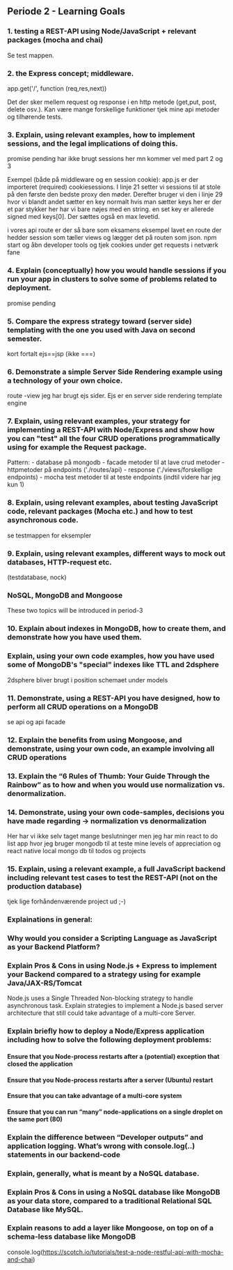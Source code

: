 ## Periode 2 - Learning Goals
### 1. testing a REST-API using Node/JavaScript + relevant packages (mocha and chai) 
Se test mappen. 

### 2. the Express concept; middleware. 
app.get('/', function (req,res,next)) 

Det der sker mellem request og response i en http metode (get,put, post, delete osv.). 
Kan være mange forskellige funktioner tjek mine api metoder og tilhørende tests. 

### 3. Explain, using relevant examples, how to implement sessions, and the legal implications of doing this.
promise pending har ikke brugt sessions her mn kommer vel med part 2 og 3

Exempel (både på middleware og en session cookie): app.js er der importeret (required) cookiesessions. I linje 21 setter vi sessions til at stole på den første den bedste proxy den møder. 
Derefter bruger vi den i linje 29 hvor vi blandt andet sætter en key normalt hvis man sætter keys her er der et par stykker her har vi bare nøjes med en string. en set key er allerede signed med keys[0]. Der sættes også en max levetid. 

i vores api route er der så bare som eksamens eksempel lavet en route der hedder session som tæller views og lægger det på routen som json. 
 npm start og åbn developer tools og tjek cookies under get requests i netværk fane

### 4. Explain (conceptually) how you would handle sessions if you run your app in clusters to solve some of problems related to deployment.
promise pending

### 5. Compare the express strategy toward (server side) templating with the one you used with Java on second semester. 
kort fortalt ejs==jsp (ikke ===)

### 6. Demonstrate a simple Server Side Rendering example using a technology of your own choice. 
route -view
jeg har brugt ejs sider. Ejs er en server side rendering template engine

### 7. Explain, using relevant examples, your strategy for implementing a REST-API with Node/Express and show how you can "test" all the four CRUD operations programmatically using for example the Request package. 
Pattern: - database på mongodb - 
facade metoder til at lave crud metoder - httpmetoder på endpoints ('./routes/api) - response ('./views/forskellige endpoints) - mocha test metoder til at teste endpoints (indtil videre har jeg kun 1)

### 8. Explain, using relevant examples, about testing JavaScript code, relevant packages (Mocha etc.) and how to test asynchronous code.
se testmappen for eksempler

### 9. Explain, using relevant examples, different ways to mock out databases, HTTP-request etc. 
(testdatabase, nock)

### NoSQL, MongoDB and Mongoose 
These two topics will be introduced in period-3

### 10. Explain about indexes in MongoDB, how to create them, and demonstrate how you have used them.

### Explain, using your own code examples, how you have used some of MongoDB's "special" indexes like TTL and 2dsphere 
2dsphere bliver brugt i position schemaet under models 

### 11. Demonstrate, using a REST-API you have designed, how to perform all CRUD operations on a MongoDB 
se api og api facade

### 12. Explain the benefits from using Mongoose, and demonstrate, using your own code, an example involving all CRUD operations

### 13. Explain the “6 Rules of Thumb: Your Guide Through the Rainbow” as to how and when you would use normalization vs. denormalization.

### 14. Demonstrate, using your own code-samples, decisions you have made regarding → normalization vs denormalization 
Her har vi ikke selv taget mange beslutninger men jeg har min react to do list app hvor jeg bruger mongodb til at teste mine levels of appreciation og react native local mongo db til todos og projects

### 15. Explain, using a relevant example, a full JavaScript backend including relevant test cases to test the REST-API (not on the production database)
tjek lige forhåndenværende project ud ;-)

### Explainations in general:
### Why would you consider a Scripting Language as JavaScript as your Backend Platform?

### Explain Pros & Cons in using Node.js + Express to implement your Backend compared to a strategy using for example Java/JAX-RS/Tomcat
Node.js uses a Single Threaded Non-blocking strategy to handle asynchronous task. Explain strategies to implement a Node.js based server architecture that still could take advantage of a multi-core Server.

### Explain briefly how to deploy a Node/Express application including how to solve the following deployment problems:
#### Ensure that you Node-process restarts after a (potential) exception that closed the application

#### Ensure that you Node-process restarts after a server (Ubuntu) restart

#### Ensure that you can take advantage of a multi-core system

#### Ensure that you can run “many” node-applications on a single droplet on the same port (80)

### Explain the difference between “Developer outputs” and application logging. What’s wrong with console.log(..) statements in our backend-code 

### Explain, generally, what is meant by a NoSQL database.

### Explain Pros & Cons in using a NoSQL database like MongoDB as your data store, compared to a traditional Relational SQL Database like MySQL.

### Explain reasons to add a layer like Mongoose, on top on of a schema-less database like MongoDB



console.log(https://scotch.io/tutorials/test-a-node-restful-api-with-mocha-and-chai)
